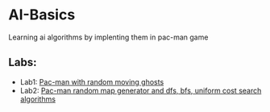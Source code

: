 # AI-Basics
Learning ai algorithms by implenting them in pac-man game
## Labs:
- Lab1: [Pac-man with random moving ghosts](https://github.com/Fireman9/AI-Basics/tree/laba1-pacman-random-ghosts)
- Lab2: [Pac-man random map generator and dfs, bfs, uniform cost search algorithms](https://github.com/Fireman9/AI-Basics/tree/laba2-random-map-algorithms)
